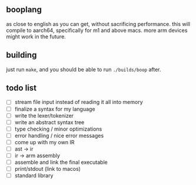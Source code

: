 ## booplang
as close to english as you can get, without sacrificing performance. this will compile to aarch64, specifically for m1 and above macs. more arm devices might work in the future. 


## building
just run `make`, and you should be able to run `./builds/boop` after. 

## todo list
- [ ] stream file input instead of reading it all into memory
- [ ] finalize a syntax for my language
- [ ] write the lexer/tokenizer
- [ ] write an abstract syntax tree
- [ ] type checking / minor optimizations
- [ ] error handling / nice error messages
- [ ] come up with my own IR
- [ ] ast -> ir
- [ ] ir -> arm assembly
- [ ] assemble and link the final executable
- [ ] print/stdout (link to macos)
- [ ] standard library

